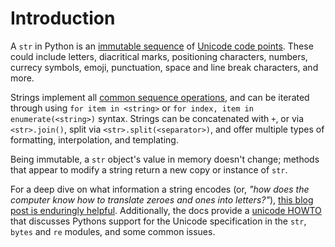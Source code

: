 # Introduction

A `str` in Python is an [immutable sequence][text sequence] of [Unicode code points][unicode code points].
These could include letters, diacritical marks, positioning characters, numbers, currecy symbols, emoji, punctuation, space and line break characters, and more.

Strings implement all [common sequence operations][common sequence operations], and can be iterated through using `for item in <string>` or `for index, item in enumerate(<string>)` syntax.
Strings can be concatenated with `+`, or via `<str>.join()`, split via `<str>.split(<separator>)`, and offer multiple types of formatting, interpolation, and templating.

Being immutable, a `str` object's value in memory doesn't change; methods that appear to modify a string return a new copy or instance of `str`.

For a deep dive on what information a string encodes (or, _"how does the computer know how to translate zeroes and ones into letters?"_), [this blog post is enduringly helpful][joel-on-text]. Additionally, the docs provide a [unicode HOWTO][unicode how-to] that discusses Pythons support for the Unicode specification in the `str`, `bytes` and `re` modules, and some common issues.

[joel-on-text]: https://www.joelonsoftware.com/2003/10/08/the-absolute-minimum-every-software-developer-absolutely-positively-must-know-about-unicode-and-character-sets-no-excuses/
[text sequence]: https://docs.python.org/3/library/stdtypes.html#text-sequence-type-str
[unicode code points]: https://stackoverflow.com/questions/27331819/whats-the-difference-between-a-character-a-code-point-a-glyph-and-a-grapheme
[unicode how-to]: https://docs.python.org/3/howto/unicode.html
[common sequence operations]: https://docs.python.org/3/library/stdtypes.html#common-sequence-operations
